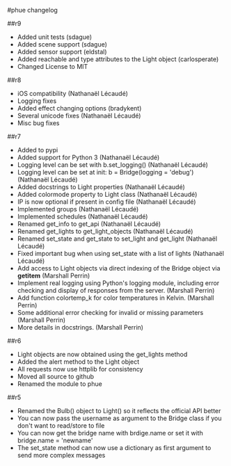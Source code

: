 #phue changelog

##r9
* Added unit tests (sdague)
* Added scene support (sdague)
* Added sensor support (eldstal)
* Added reachable and type attributes to the Light object (carlosperate)
* Changed License to MIT

##r8
* iOS compatibility (Nathanaël Lécaudé)
* Logging fixes
* Added effect changing options (bradykent)
* Several unicode fixes (Nathanaël Lécaudé)
* Misc bug fixes

##r7
* Added to pypi
* Added support for Python 3 (Nathanaël Lécaudé)
* Logging level can be set with b.set_logging() (Nathanaël Lécaudé)
* Logging level can be set at init: b = Bridge(logging = 'debug') (Nathanaël Lécaudé)
* Added docstrings to Light properties (Nathanaël Lécaudé)
* Added colormode property to Light class (Nathanaël Lécaudé)
* IP is now optional if present in config file (Nathanaël Lécaudé)
* Implemented groups (Nathanaël Lécaudé)
* Implemented schedules (Nathanaël Lécaudé)
* Renamed get_info to get_api (Nathanaël Lécaudé)
* Renamed get_lights to get_light_objects (Nathanaël Lécaudé)
* Renamed set_state and get_state to set_light and get_light (Nathanaël Lécaudé)
* Fixed important bug when using set_state with a list of lights (Nathanaël Lécaudé)
* Add access to Light objects via direct indexing of the Bridge object via __getitem__ (Marshall Perrin)
* Implement real logging using Python's logging module, including error checking and display of responses from the server. (Marshall Perrin)
* Add function colortemp_k for color temperatures in Kelvin. (Marshall Perrin)
* Some additional error checking for invalid or missing parameters (Marshall Perrin)
* More details in docstrings. (Marshall Perrin)


##r6
* Light objects are now obtained using the get_lights method
* Added the alert method to the Light object
* All requests now use httplib for consistency
* Moved all source to github
* Renamed the module to phue

##r5
 * Renamed the Bulb() object to Light() so it reflects the official API better
 * You can now pass the username as argument to the Bridge class if you don't want to read/store to file
 * You can now get the bridge name with brdige.name or set it with bridge.name = 'newname'
 * The set_state method can now use a dictionary as first argument to send more complex messages
